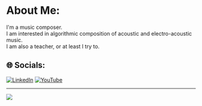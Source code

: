 # About Me:

I'm a music composer.<br>I am interested in algorithmic composition of acoustic and electro-acoustic music.<br>I am also a teacher, or at least I try to.


## 🌐 Socials:

[![LinkedIn](https://img.shields.io/badge/LinkedIn-%230077B5.svg?logo=linkedin&logoColor=white)](https://linkedin.com/in/https://www.linkedin.com/in/francesco-vitucci/) [![YouTube](https://img.shields.io/badge/YouTube-%23FF0000.svg?logo=YouTube&logoColor=white)](https://youtube.com/@https://www.youtube.com/c/FrancescoVitucciComposer) 


---

[![](https://visitcount.itsvg.in/api?id=fv-c&icon=0&color=0)](https://visitcount.itsvg.in)
